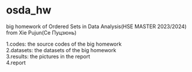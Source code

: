 # osda_hw
big homework of Ordered Sets in Data Analysis(HSE MASTER 2023/2024)
from Xie Pujun(Се Пуцзюнь)

1.codes: the source codes of the big homework  
2.datasets: the datasets of the big homework  
3.results: the pictures in the report  
4.report  
